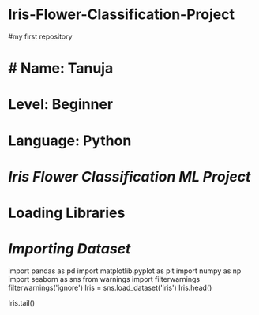 # Iris-Flower-Classification-Project
#my first repository
# # Name: Tanuja
# 

# **Level: Beginner**
# **Language: Python**

# ***Iris Flower Classification ML Project***

# **Loading Libraries**

# ***Importing Dataset***
import pandas as pd
import matplotlib.pyplot as plt
import numpy as np
import seaborn as sns
from warnings import filterwarnings
filterwarnings('ignore')
Iris = sns.load_dataset('iris')
Iris.head()

Iris.tail()




